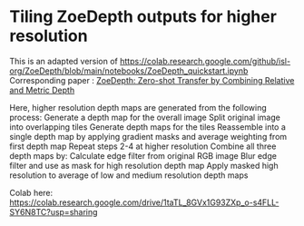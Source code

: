 # Tiling ZoeDepth outputs for higher resolution

This is an adapted version of https://colab.research.google.com/github/isl-org/ZoeDepth/blob/main/notebooks/ZoeDepth_quickstart.ipynb
Corresponding paper : [ZoeDepth: Zero-shot Transfer by Combining Relative and Metric Depth](https://arxiv.org/abs/2302.12288v1)

Here, higher resolution depth maps are generated from the following process:
    Generate a depth map for the overall image
    Split original image into overlapping tiles
    Generate depth maps for the tiles
    Reassemble into a single depth map by applying gradient masks and average weighting from first depth map
    Repeat steps 2-4 at higher resolution
    Combine all three depth maps by:
        Calculate edge filter from original RGB image
        Blur edge filter and use as mask for high resolution depth map
        Apply masked high resolution to average of low and medium resolution depth maps

Colab here: https://colab.research.google.com/drive/1taTL_8GVx1G93ZXp_o-s4FLL-SY6N8TC?usp=sharing
